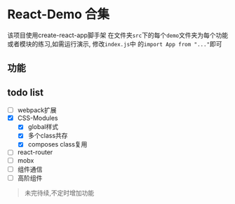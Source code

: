 # React-Demo 合集
该项目使用create-react-app脚手架
在文件夹`src`下的每个`demo`文件夹为每个功能或者模块的练习,如需运行演示,
修改`index.js`中 的`import App from "..."`即可
## 功能
## todo list
- [ ] webpack扩展
- [x] CSS-Modules
    - [x] global样式
    - [x] 多个class共存
    - [x] composes class复用
- [ ] react-router
- [ ] mobx
- [ ] 组件通信
- [ ] 高阶组件

> 未完待续,不定时增加功能

